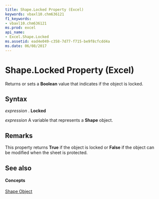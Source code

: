 ```yaml
---
title: Shape.Locked Property (Excel)
keywords: vbaxl10.chm636121
f1_keywords:
- vbaxl10.chm636121
ms.prod: excel
api_name:
- Excel.Shape.Locked
ms.assetid: ead4e049-c358-7d77-f715-be9f8cfcdd4a
ms.date: 06/08/2017
---
```



# Shape.Locked Property (Excel)

Returns or sets a **Boolean** value that indicates if the object is locked.


## Syntax

 _expression_ . **Locked**

 _expression_ A variable that represents a **Shape** object.


## Remarks

This property returns **True** if the object is locked or **False** if the object can be modified when the sheet is protected.


## See also


#### Concepts


[Shape Object](shape-object-excel.md)

